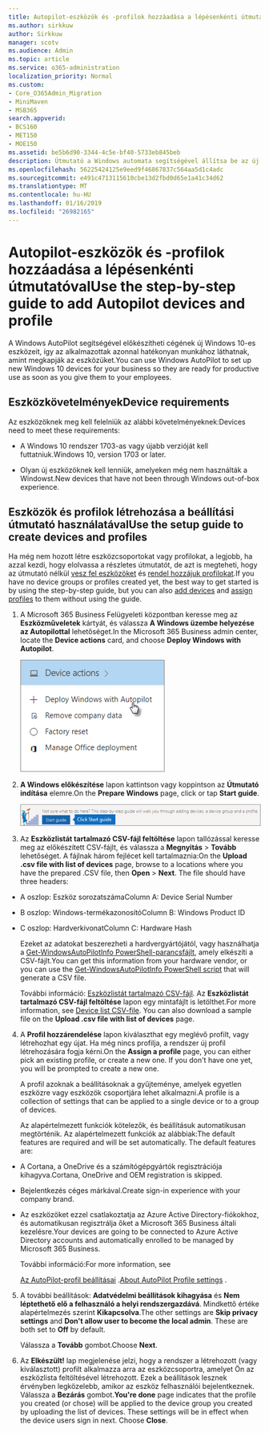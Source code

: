 ```yaml
---
title: Autopilot-eszközök és -profilok hozzáadása a lépésenkénti útmutatóval
ms.author: sirkkuw
author: Sirkkuw
manager: scotv
ms.audience: Admin
ms.topic: article
ms.service: o365-administration
localization_priority: Normal
ms.custom:
- Core_O365Admin_Migration
- MiniMaven
- MSB365
search.appverid:
- BCS160
- MET150
- MOE150
ms.assetid: be5b6d90-3344-4c5e-bf40-5733eb845beb
description: Útmutató a Windows automata segítségével állítsa be az új Windows 10 eszközök a vállalkozás számára.
ms.openlocfilehash: 56225424125e9eed9f46867837c564aa5d1c4adc
ms.sourcegitcommit: e491c4713115610cbe13d2fbd0d65e1a41c34d62
ms.translationtype: MT
ms.contentlocale: hu-HU
ms.lasthandoff: 01/16/2019
ms.locfileid: "26982165"
---
```

# <a name="use-the-step-by-step-guide-to-add-autopilot-devices-and-profile"></a><span data-ttu-id="ff859-103">Autopilot-eszközök és -profilok hozzáadása a lépésenkénti útmutatóval</span><span class="sxs-lookup"><span data-stu-id="ff859-103">Use the step-by-step guide to add Autopilot devices and profile</span></span>

<span data-ttu-id="ff859-104">A Windows AutoPilot segítségével előkészítheti cégének új Windows 10-es eszközeit, így az alkalmazottak azonnal hatékonyan munkához láthatnak, amint megkapják az eszközüket.</span><span class="sxs-lookup"><span data-stu-id="ff859-104">You can use Windows AutoPilot to set up new Windows 10 devices for your business so they are ready for productive use as soon as you give them to your employees.</span></span>
  
## <a name="device-requirements"></a><span data-ttu-id="ff859-105">Eszközkövetelmények</span><span class="sxs-lookup"><span data-stu-id="ff859-105">Device requirements</span></span>

<span data-ttu-id="ff859-106">Az eszközöknek meg kell felelniük az alábbi követelményeknek:</span><span class="sxs-lookup"><span data-stu-id="ff859-106">Devices need to meet these requirements:</span></span>
  
- <span data-ttu-id="ff859-107">A Windows 10 rendszer 1703-as vagy újabb verzióját kell futtatniuk.</span><span class="sxs-lookup"><span data-stu-id="ff859-107">Windows 10, version 1703 or later.</span></span>
    
- <span data-ttu-id="ff859-108">Olyan új eszközöknek kell lenniük, amelyeken még nem használták a Windowst.</span><span class="sxs-lookup"><span data-stu-id="ff859-108">New devices that have not been through Windows out-of-box experience.</span></span>
    
## <a name="use-the-setup-guide-to-create-devices-and-profiles"></a><span data-ttu-id="ff859-109">Eszközök és profilok létrehozása a beállítási útmutató használatával</span><span class="sxs-lookup"><span data-stu-id="ff859-109">Use the setup guide to create devices and profiles</span></span>

<span data-ttu-id="ff859-110">Ha még nem hozott létre eszközcsoportokat vagy profilokat, a legjobb, ha azzal kezdi, hogy elolvassa a részletes útmutatót, de azt is megteheti, hogy az útmutató nélkül [vesz fel eszközöket](create-and-edit-autopilot-devices.md) és [rendel hozzájuk profilokat](create-and-edit-autopilot-profiles.md).</span><span class="sxs-lookup"><span data-stu-id="ff859-110">If you have no device groups or profiles created yet, the best way to get started is by using the step-by-step guide, but you can also [add devices](create-and-edit-autopilot-devices.md) and [assign profiles](create-and-edit-autopilot-profiles.md) to them without using the guide.</span></span> 
  
1. <span data-ttu-id="ff859-111">A Microsoft 365 Business Felügyeleti központban keresse meg az **Eszközműveletek** kártyát, és válassza **A Windows üzembe helyezése az Autopilottal** lehetőséget.</span><span class="sxs-lookup"><span data-stu-id="ff859-111">In the Microsoft 365 Business admin center, locate the **Device actions** card, and choose **Deploy Windows with Autopilot**.</span></span>
    
    ![On the Device actions card, choose Deploy Windows with Autopilot.](media/160d5c2a-11a8-48f9-a8aa-70f084b85448.png)
  
2. <span data-ttu-id="ff859-113">**A Windows előkészítése** lapon kattintson vagy koppintson az **Útmutató indítása** elemre.</span><span class="sxs-lookup"><span data-stu-id="ff859-113">On the **Prepare Windows** page, click or tap **Start guide**.</span></span>
    
    ![Click Start guide for step-by-step instructions for Autopilot.](media/31662655-d1e6-437d-87ea-c0dec5da56f7.png)
  
3. <span data-ttu-id="ff859-p101">Az **Eszközlistát tartalmazó CSV-fájl feltöltése** lapon tallózással keresse meg az előkészített CSV-fájlt, és válassza a **Megnyitás** \> **Tovább** lehetőséget. A fájlnak három fejlécet kell tartalmaznia:</span><span class="sxs-lookup"><span data-stu-id="ff859-p101">On the **Upload .csv file with list of devices** page, browse to a locations where you have the prepared .CSV file, then **Open** \> **Next**. The file should have three headers:</span></span>
    
  - <span data-ttu-id="ff859-117">A oszlop: Eszköz sorozatszáma</span><span class="sxs-lookup"><span data-stu-id="ff859-117">Column A: Device Serial Number</span></span>
    
  - <span data-ttu-id="ff859-118">B oszlop: Windows-termékazonosító</span><span class="sxs-lookup"><span data-stu-id="ff859-118">Column B: Windows Product ID</span></span>
    
  - <span data-ttu-id="ff859-119">C oszlop: Hardverkivonat</span><span class="sxs-lookup"><span data-stu-id="ff859-119">Column C: Hardware Hash</span></span>
    
    <span data-ttu-id="ff859-120">Ezeket az adatokat beszerezheti a hardvergyártójától, vagy használhatja a [Get-WindowsAutoPilotInfo PowerShell-parancsfájlt](https://www.powershellgallery.com/packages/Get-WindowsAutoPilotInfo), amely elkészíti a CSV-fájlt.</span><span class="sxs-lookup"><span data-stu-id="ff859-120">You can get this information from your hardware vendor, or you can use the [Get-WindowsAutoPilotInfo PowerShell script](https://www.powershellgallery.com/packages/Get-WindowsAutoPilotInfo) that will generate a CSV file.</span></span> 
    
    <span data-ttu-id="ff859-p102">További információ: [Eszközlistát tartalmazó CSV-fájl](https://support.office.com/article/932e3676-2491-49f0-9177-d893d2f5276e). Az **Eszközlistát tartalmazó CSV-fájl feltöltése** lapon egy mintafájlt is letölthet.</span><span class="sxs-lookup"><span data-stu-id="ff859-p102">For more information, see [Device list CSV-file](https://support.office.com/article/932e3676-2491-49f0-9177-d893d2f5276e). You can also download a sample file on the **Upload .csv file with list of devices** page.</span></span> 
    
4. <span data-ttu-id="ff859-p103">A **Profil hozzárendelése** lapon kiválaszthat egy meglévő profilt, vagy létrehozhat egy újat. Ha még nincs profilja, a rendszer új profil létrehozására fogja kérni.</span><span class="sxs-lookup"><span data-stu-id="ff859-p103">On the **Assign a profile** page, you can either pick an existing profile, or create a new one. If you don't have one yet, you will be prompted to create a new one.</span></span> 
    
    <span data-ttu-id="ff859-125">A profil azoknak a beállításoknak a gyűjteménye, amelyek egyetlen eszközre vagy eszközök csoportjára lehet alkalmazni.</span><span class="sxs-lookup"><span data-stu-id="ff859-125">A profile is a collection of settings that can be applied to a single device or to a group of devices.</span></span>
    
    <span data-ttu-id="ff859-p104">Az alapértelmezett funkciók kötelezők, és beállításuk automatikusan megtörténik. Az alapértelmezett funkciók az alábbiak:</span><span class="sxs-lookup"><span data-stu-id="ff859-p104">The default features are required and will be set automatically. The default features are:</span></span>
    
  - <span data-ttu-id="ff859-128">A Cortana, a OneDrive és a számítógépgyártók regisztrációja kihagyva.</span><span class="sxs-lookup"><span data-stu-id="ff859-128">Cortana, OneDrive and OEM registration is skipped.</span></span>
    
  - <span data-ttu-id="ff859-129">Bejelentkezés céges márkával.</span><span class="sxs-lookup"><span data-stu-id="ff859-129">Create sign-in experience with your company brand.</span></span>
    
  - <span data-ttu-id="ff859-130">Az eszközöket ezzel csatlakoztatja az Azure Active Directory-fiókokhoz, és automatikusan regisztrálja őket a Microsoft 365 Business általi kezelésre.</span><span class="sxs-lookup"><span data-stu-id="ff859-130">Your devices are going to be connected to Azure Active Directory accounts and automatically enrolled to be managed by Microsoft 365 Business.</span></span>
    
    <span data-ttu-id="ff859-131">További információ:</span><span class="sxs-lookup"><span data-stu-id="ff859-131">For more information, see</span></span>
    
    <span data-ttu-id="ff859-132">[Az AutoPilot-profil beállításai](autopilot-profile-settings.md) .</span><span class="sxs-lookup"><span data-stu-id="ff859-132">[About AutoPilot Profile settings](autopilot-profile-settings.md) .</span></span> 
    
5. <span data-ttu-id="ff859-133">A további beállítások: **Adatvédelmi beállítások kihagyása** és **Nem léptethető elő a felhasználó a helyi rendszergazdává**. Mindkettő értéke alapértelmezés szerint **Kikapcsolva**.</span><span class="sxs-lookup"><span data-stu-id="ff859-133">The other settings are **Skip privacy settings** and **Don't allow user to become the local admin**. These are both set to **Off** by default.</span></span> 
    
    <span data-ttu-id="ff859-134">Válassza a **Tovább** gombot.</span><span class="sxs-lookup"><span data-stu-id="ff859-134">Choose **Next**.</span></span>
    
6. <span data-ttu-id="ff859-p105">Az **Elkészült!** lap megjelenése jelzi, hogy a rendszer a létrehozott (vagy kiválasztott) profilt alkalmazza arra az eszközcsoportra, amelyet Ön az eszközlista feltöltésével létrehozott. Ezek a beállítások lesznek érvényben legközelebb, amikor az eszköz felhasználói bejelentkeznek. Válassza a **Bezárás** gombot.</span><span class="sxs-lookup"><span data-stu-id="ff859-p105">**You're done** page indicates that the profile you created (or chose) will be applied to the device group you created by uploading the list of devices. These settings will be in effect when the device users sign in next. Choose **Close**.</span></span>
    